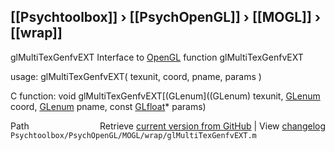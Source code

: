 ## [[Psychtoolbox]] &#8250; [[PsychOpenGL]] &#8250; [[MOGL]] &#8250; [[wrap]]

glMultiTexGenfvEXT  Interface to [OpenGL](OpenGL) function glMultiTexGenfvEXT  
  
usage:  glMultiTexGenfvEXT( texunit, coord, pname, params )  
  
C function:  void glMultiTexGenfvEXT[(GLenum]((GLenum) texunit, [GLenum](GLenum) coord, [GLenum](GLenum) pname, const [GLfloat](GLfloat)\* params)  




<div class="code_header" style="text-align:right;">
  <span style="float:left;">Path&nbsp;&nbsp;</span> <span class="counter">Retrieve <a href=
  "https://raw.github.com/Psychtoolbox-3/Psychtoolbox-3/beta/Psychtoolbox/PsychOpenGL/MOGL/wrap/glMultiTexGenfvEXT.m">current version from GitHub</a> | View <a href=
  "https://github.com/Psychtoolbox-3/Psychtoolbox-3/commits/beta/Psychtoolbox/PsychOpenGL/MOGL/wrap/glMultiTexGenfvEXT.m">changelog</a></span>
</div>
<div class="code">
  <code>Psychtoolbox/PsychOpenGL/MOGL/wrap/glMultiTexGenfvEXT.m</code>
</div>

